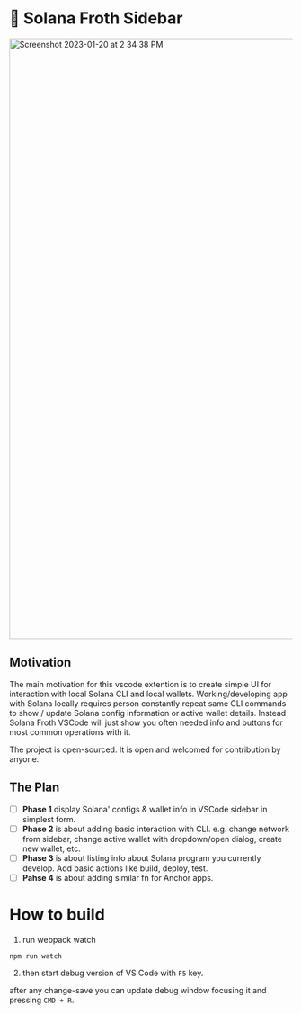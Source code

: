 # 🌊 Solana Froth Sidebar

<img width="1068" alt="Screenshot 2023-01-20 at 2 34 38 PM" src="https://user-images.githubusercontent.com/188568/213696229-0b39de74-863b-492e-add8-c15d35339f4f.png">

## Motivation

The main motivation for this vscode extention is to create simple UI for interaction with local Solana CLI and local wallets.
Working/developing app with Solana locally requires person constantly repeat same CLI commands to show / update Solana config information or active wallet details. Instead Solana Froth VSCode will just show you often needed info and buttons for most common operations with it.

The project is open-sourced. It is open and welcomed for contribution by anyone.

## The Plan

- [ ] **Phase 1** display Solana' configs & wallet info in VSCode sidebar in simplest form.
- [ ] **Phase 2** is about adding basic interaction with CLI. e.g. change network from sidebar, change active wallet with dropdown/open dialog, create new wallet, etc.
- [ ] **Phase 3** is about listing info about Solana program you currently develop. Add basic actions like build, deploy, test.
- [ ] **Pahse 4** is about adding similar fn for Anchor apps.

# How to build

1. run webpack watch

```shell
npm run watch
```

2. then start debug version of VS Code with `F5` key.

after any change-save you can update debug window focusing it and pressing `CMD + R`.
